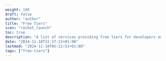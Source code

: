 ```yaml
---
weight: 100
draft: false
author: "author"
title: "Free Tiers"
icon: "rocket_launch"
toc: true
description: "A list of services providing free tiers for developers and open-source creators, designed to save time and support informed choices. Here, you'll find software options across IaaS, PaaS, SaaS and other categories, all with free plans tailored to developers."
date: "2024-11-10T22:37:22+01:00"
lastmod: "2024-11-10T05:12:51+01:00"
tags: ["free-tiers"]
---
```


